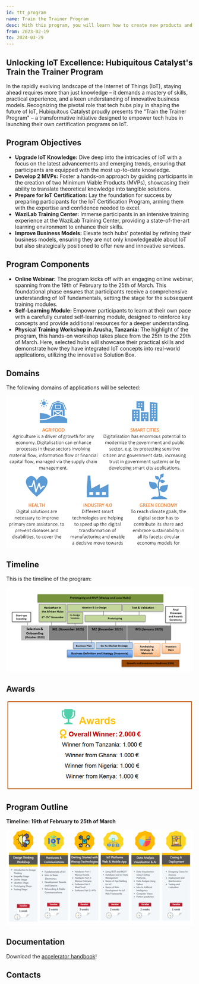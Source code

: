 ```yaml
---
id: ttt_program
name: Train the Trainer Program
desc: With this program, you will learn how to create new products and services based on IoT, in collaboration with European and African DIHs/TechHubs. It aims to improve the innovation capacity for entrepreneurs and start-ups.
from: 2023-02-19
to: 2024-03-29
---
```


<!-- ![hubiquitous logo](hubiquitous-logo.png) -->

## Unlocking IoT Excellence: Hubiquitous Catalyst's Train the Trainer Program
In the rapidly evolving landscape of the Internet of Things (IoT), staying ahead requires more than just knowledge – it demands a mastery of skills, practical experience, and a keen understanding of innovative business models. Recognizing the pivotal role that tech hubs play in shaping the future of IoT, Hubiquitous Catalyst proudly presents the "Train the Trainer Program" – a transformative initiative designed to empower tech hubs in launching their own certification programs on IoT.

## Program Objectives

- **Upgrade IoT Knowledge:** Dive deep into the intricacies of IoT with a focus on the latest advancements and emerging trends, ensuring that participants are equipped with the most up-to-date knowledge.
- **Develop 2 MVPs:** Foster a hands-on approach by guiding participants in the creation of two Minimum Viable Products (MVPs), showcasing their ability to translate theoretical knowledge into tangible solutions.
- **Prepare for IoT Certification:** Lay the foundation for success by preparing participants for the IoT Certification Program, arming them with the expertise and confidence needed to excel.
- **WaziLab Training Center:** Immerse participants in an intensive training experience at the WaziLab Training Center, providing a state-of-the-art learning environment to enhance their skills.
- **Improve Business Models:** Elevate tech hubs' potential by refining their business models, ensuring they are not only knowledgeable about IoT but also strategically positioned to offer new and innovative services.

## Program Components

- **Online Webinar:** The program kicks off with an engaging online webinar, spanning from the 19th of February to the 25th of March. This foundational phase ensures that participants receive a comprehensive understanding of IoT fundamentals, setting the stage for the subsequent training modules.
- **Self-Learning Module:** Empower participants to learn at their own pace with a carefully curated self-learning module, designed to reinforce key concepts and provide additional resources for a deeper understanding.
- **Physical Training Workshop in Arusha, Tanzania:** The highlight of the program, this hands-on workshop takes place from the 25th to the 29th of March. Here, selected hubs will showcase their practical skills and demonstrate how they have integrated IoT concepts into real-world applications, utilizing the innovative Solution Box.

## Domains

The following domains of applications will be selected:

![domains](img/domains.png)

## Timeline

This is the timeline of the program:

![timeline](img/timeline.png)

## Awards

![awards](img/awards.png)

## Program Outline
**Timeline: 19th of February to 25th of March**

![awards](img/program_outline.png)


## Documentation

Download the [accelerator handbook](https://hubiquitous.eu/wp-content/uploads/2022/05/Hubiquitous-1st-Open-Call-Guide-for-Applicants.pdf)!

## Contacts
